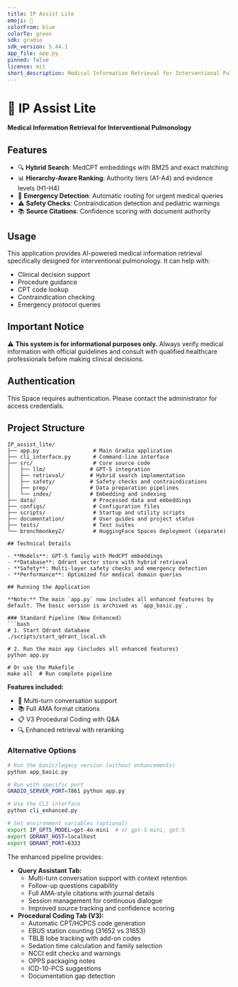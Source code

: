 ```yaml
---
title: IP Assist Lite
emoji: 🏥
colorFrom: blue
colorTo: green
sdk: gradio
sdk_version: 5.44.1
app_file: app.py
pinned: false
license: mit
short_description: Medical Information Retrieval for Interventional Pulmonology
---
```


# 🏥 IP Assist Lite

**Medical Information Retrieval for Interventional Pulmonology**

## Features

- 🔍 **Hybrid Search**: MedCPT embeddings with BM25 and exact matching
- 📊 **Hierarchy-Aware Ranking**: Authority tiers (A1-A4) and evidence levels (H1-H4)
- 🚨 **Emergency Detection**: Automatic routing for urgent medical queries
- ⚠️ **Safety Checks**: Contraindication detection and pediatric warnings
- 📚 **Source Citations**: Confidence scoring with document authority

## Usage

This application provides AI-powered medical information retrieval specifically designed for interventional pulmonology. It can help with:

- Clinical decision support
- Procedure guidance
- CPT code lookup
- Contraindication checking
- Emergency protocol queries

## Important Notice

⚠️ **This system is for informational purposes only.** Always verify medical information with official guidelines and consult with qualified healthcare professionals before making clinical decisions.

## Authentication

This Space requires authentication. Please contact the administrator for access credentials.

## Project Structure

```
IP_assist_lite/
├── app.py                 # Main Gradio application
├── cli_interface.py       # Command-line interface
├── src/                   # Core source code
│   ├── llm/              # GPT-5 integration
│   ├── retrieval/        # Hybrid search implementation
│   ├── safety/           # Safety checks and contraindications
│   ├── prep/             # Data preparation pipelines
│   └── index/            # Embedding and indexing
├── data/                  # Processed data and embeddings
├── configs/               # Configuration files
├── scripts/               # Startup and utility scripts
├── documentation/         # User guides and project status
├── tests/                 # Test suites
└── bronchmonkey2/         # HuggingFace Spaces deployment (separate)

## Technical Details

- **Models**: GPT-5 family with MedCPT embeddings
- **Database**: Qdrant vector store with hybrid retrieval
- **Safety**: Multi-layer safety checks and emergency detection
- **Performance**: Optimized for medical domain queries

## Running the Application

**Note:** The main `app.py` now includes all enhanced features by default. The basic version is archived as `app_basic.py`.

### Standard Pipeline (Now Enhanced)
```bash
# 1. Start Qdrant database
./scripts/start_qdrant_local.sh

# 2. Run the main app (includes all enhanced features)
python app.py

# Or use the Makefile
make all  # Run complete pipeline
```

**Features included:**
- 💬 Multi-turn conversation support
- 📚 Full AMA format citations
- 📋 V3 Procedural Coding with Q&A
- 🔍 Enhanced retrieval with reranking

### Alternative Options
```bash
# Run the basic/legacy version (without enhancements)
python app_basic.py

# Run with specific port
GRADIO_SERVER_PORT=7861 python app.py

# Use the CLI interface
python cli_enhanced.py

# Set environment variables (optional)
export IP_GPT5_MODEL=gpt-4o-mini  # or gpt-5-mini, gpt-5
export QDRANT_HOST=localhost
export QDRANT_PORT=6333
```

The enhanced pipeline provides:
- **Query Assistant Tab:**
  - Multi-turn conversation support with context retention
  - Follow-up questions capability
  - Full AMA-style citations with journal details
  - Session management for continuous dialogue
  - Improved source tracking and confidence scoring
- **Procedural Coding Tab (V3):**
  - Automatic CPT/HCPCS code generation
  - EBUS station counting (31652 vs 31653)
  - TBLB lobe tracking with add-on codes
  - Sedation time calculation and family selection
  - NCCI edit checks and warnings
  - OPPS packaging notes
  - ICD-10-PCS suggestions
  - Documentation gap detection